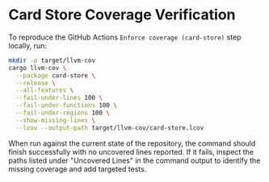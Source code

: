 # Card Store Coverage Verification

To reproduce the GitHub Actions `Enforce coverage (card-store)` step locally, run:

```bash
mkdir -p target/llvm-cov
cargo llvm-cov \
  --package card-store \
  --release \
  --all-features \
  --fail-under-lines 100 \
  --fail-under-functions 100 \
  --fail-under-regions 100 \
  --show-missing-lines \
  --lcov --output-path target/llvm-cov/card-store.lcov
```

When run against the current state of the repository, the command should finish successfully with no uncovered lines reported. If it fails, inspect the paths listed under "Uncovered Lines" in the command output to identify the missing coverage and add targeted tests.
